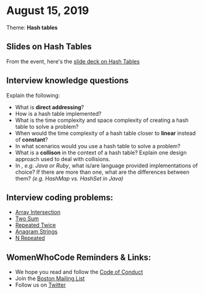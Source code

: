 # August 15, 2019
Theme: **Hash tables**

## Slides on Hash Tables
From the event, here's the [slide deck on Hash Tables](https://docs.google.com/presentation/d/1pFtUeKQZjqFUXNeCSn8O1Rhw-jRaA21XjouirVre_0k/edit?usp=sharing)

## Interview knowledge questions
Explain the following:
- What is **direct addressing**?
- How is a hash table implemented?
- What is the time complexity and space complexity of creating a hash table to solve a problem?
- When would the time complexity of a hash table closer to **linear** instead of **constant**?
- In what scenarios would you use a hash table to solve a problem?
- What is a **collison** in the context of a hash table? Explain one design approach used to deal with collisions.
- In *<fill in your primary programming language of choice>, e.g. Java or Ruby*, what is/are language provided implementations of choice? If there are more than one, what are the differences between them? *(e.g. HashMap vs. HashSet in Java)*

## Interview coding problems:
- [Array Intersection](https://github.com/WomenWhoCodeBoston/algorithms/blob/master/challenges/ArrayIntersection/ArrayIntersection.md)
- [Two Sum](https://github.com/WomenWhoCodeBoston/algorithms/blob/master/challenges/TwoSum/TwoSum.md)
- [Repeated Twice](https://github.com/WomenWhoCodeBoston/algorithms/blob/master/challenges/RepeatedTwice/RepeatedTwice.md)
- [Anagram Strings](https://github.com/WomenWhoCodeBoston/algorithms/blob/master/challenges/AnagramStrings/AnagramStrings.md)
- [N Repeated](https://github.com/WomenWhoCodeBoston/algorithms/blob/master/challenges/NRepeated/NRepeated.md)


## WomenWhoCode Reminders & Links:
* We hope you read and follow the [Code of Conduct](https://www.womenwhocode.com/codeofconduct)
* Join the [Boston Mailing List](https://mailchi.mp/0405d78baf97/wwcodeboston)
* Follow us on [Twitter](https://twitter.com/wwcbos)

